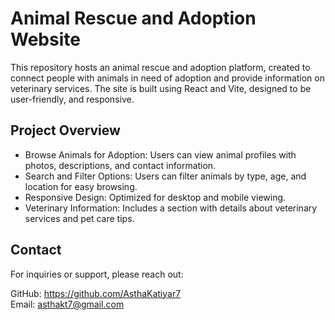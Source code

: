 # Animal Rescue and Adoption Website
This repository hosts an animal rescue and adoption platform, created to connect people with animals in need of adoption and provide information on veterinary services. The site is built using React and Vite, designed to be user-friendly, and responsive.

## Project Overview
- Browse Animals for Adoption: Users can view animal profiles with photos, descriptions, and contact information.  
- Search and Filter Options: Users can filter animals by type, age, and location for easy browsing.  
- Responsive Design: Optimized for desktop and mobile viewing.  
- Veterinary Information: Includes a section with details about veterinary services and pet care tips.

## Contact
For inquiries or support, please reach out:   

GitHub: https://github.com/AsthaKatiyar7  
Email: asthakt7@gmail.com  


